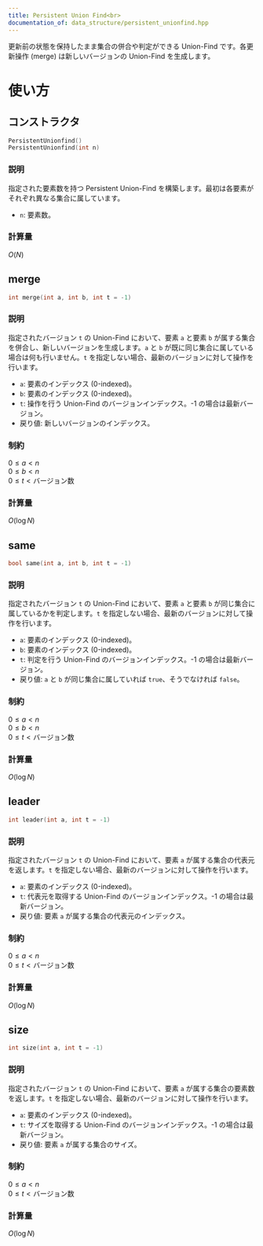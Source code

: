 ```yaml
---
title: Persistent Union Find<br>
documentation_of: data_structure/persistent_unionfind.hpp
---
```

更新前の状態を保持したまま集合の併合や判定ができる Union-Find です。各更新操作 (merge) は新しいバージョンの Union-Find を生成します。

# 使い方
## コンストラクタ

```cpp
PersistentUnionfind()
PersistentUnionfind(int n)
```

### 説明

指定された要素数を持つ Persistent Union-Find を構築します。最初は各要素がそれぞれ異なる集合に属しています。

- `n`: 要素数。

### 計算量

$O(N)$

## merge

```cpp
int merge(int a, int b, int t = -1)
```

### 説明

指定されたバージョン `t` の Union-Find において、要素 `a` と要素 `b` が属する集合を併合し、新しいバージョンを生成します。`a` と `b` が既に同じ集合に属している場合は何も行いません。`t` を指定しない場合、最新のバージョンに対して操作を行います。

- `a`: 要素のインデックス (0-indexed)。
- `b`: 要素のインデックス (0-indexed)。
- `t`: 操作を行う Union-Find のバージョンインデックス。-1 の場合は最新バージョン。
- 戻り値: 新しいバージョンのインデックス。

### 制約

$0 \le a < n$<br>
$0 \le b < n$<br>
$0 \le t < \text{バージョン数}$

### 計算量

$O(\log N)$

## same

```cpp
bool same(int a, int b, int t = -1)
```

### 説明

指定されたバージョン `t` の Union-Find において、要素 `a` と要素 `b` が同じ集合に属しているかを判定します。`t` を指定しない場合、最新のバージョンに対して操作を行います。

- `a`: 要素のインデックス (0-indexed)。
- `b`: 要素のインデックス (0-indexed)。
- `t`: 判定を行う Union-Find のバージョンインデックス。-1 の場合は最新バージョン。
- 戻り値: `a` と `b` が同じ集合に属していれば `true`、そうでなければ `false`。

### 制約

$0 \le a < n$<br>
$0 \le b < n$<br>
$0 \le t < \text{バージョン数}$

### 計算量

$O(\log N)$

## leader

```cpp
int leader(int a, int t = -1)
```

### 説明

指定されたバージョン `t` の Union-Find において、要素 `a` が属する集合の代表元を返します。`t` を指定しない場合、最新のバージョンに対して操作を行います。

- `a`: 要素のインデックス (0-indexed)。
- `t`: 代表元を取得する Union-Find のバージョンインデックス。-1 の場合は最新バージョン。
- 戻り値: 要素 `a` が属する集合の代表元のインデックス。

### 制約

$0 \le a < n$<br>
$0 \le t < \text{バージョン数}$

### 計算量

$O(\log N)$

## size

```cpp
int size(int a, int t = -1)
```

### 説明

指定されたバージョン `t` の Union-Find において、要素 `a` が属する集合の要素数を返します。`t` を指定しない場合、最新のバージョンに対して操作を行います。

- `a`: 要素のインデックス (0-indexed)。
- `t`: サイズを取得する Union-Find のバージョンインデックス。-1 の場合は最新バージョン。
- 戻り値: 要素 `a` が属する集合のサイズ。

### 制約

$0 \le a < n$<br>
$0 \le t < \text{バージョン数}$

### 計算量

$O(\log N)$
